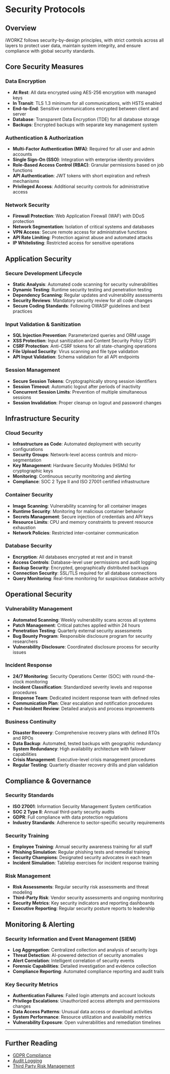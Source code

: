 # Security Protocols

## Overview
iWORKZ follows security-by-design principles, with strict controls across all layers to protect user data, maintain system integrity, and ensure compliance with global security standards.

## Core Security Measures

### Data Encryption
- **At Rest**: All data encrypted using AES-256 encryption with managed keys
- **In Transit**: TLS 1.3 minimum for all communications, with HSTS enabled
- **End-to-End**: Sensitive communications encrypted between client and server
- **Database**: Transparent Data Encryption (TDE) for all database storage
- **Backups**: Encrypted backups with separate key management system

### Authentication & Authorization
- **Multi-Factor Authentication (MFA)**: Required for all user and admin accounts
- **Single Sign-On (SSO)**: Integration with enterprise identity providers
- **Role-Based Access Control (RBAC)**: Granular permissions based on job functions
- **API Authentication**: JWT tokens with short expiration and refresh mechanisms
- **Privileged Access**: Additional security controls for administrative access

### Network Security
- **Firewall Protection**: Web Application Firewall (WAF) with DDoS protection
- **Network Segmentation**: Isolation of critical systems and databases
- **VPN Access**: Secure remote access for administrative functions
- **API Rate Limiting**: Protection against abuse and automated attacks
- **IP Whitelisting**: Restricted access for sensitive operations

## Application Security

### Secure Development Lifecycle
- **Static Analysis**: Automated code scanning for security vulnerabilities
- **Dynamic Testing**: Runtime security testing and penetration testing
- **Dependency Scanning**: Regular updates and vulnerability assessments
- **Security Reviews**: Mandatory security review for all code changes
- **Secure Coding Standards**: Following OWASP guidelines and best practices

### Input Validation & Sanitization
- **SQL Injection Prevention**: Parameterized queries and ORM usage
- **XSS Protection**: Input sanitization and Content Security Policy (CSP)
- **CSRF Protection**: Anti-CSRF tokens for all state-changing operations
- **File Upload Security**: Virus scanning and file type validation
- **API Input Validation**: Schema validation for all API endpoints

### Session Management
- **Secure Session Tokens**: Cryptographically strong session identifiers
- **Session Timeout**: Automatic logout after periods of inactivity
- **Concurrent Session Limits**: Prevention of multiple simultaneous sessions
- **Session Invalidation**: Proper cleanup on logout and password changes

## Infrastructure Security

### Cloud Security
- **Infrastructure as Code**: Automated deployment with security configurations
- **Security Groups**: Network-level access controls and micro-segmentation
- **Key Management**: Hardware Security Modules (HSMs) for cryptographic keys
- **Monitoring**: Continuous security monitoring and alerting
- **Compliance**: SOC 2 Type II and ISO 27001 certified infrastructure

### Container Security
- **Image Scanning**: Vulnerability scanning for all container images
- **Runtime Security**: Monitoring for malicious container behavior
- **Secrets Management**: Secure injection of credentials and API keys
- **Resource Limits**: CPU and memory constraints to prevent resource exhaustion
- **Network Policies**: Restricted inter-container communication

### Database Security
- **Encryption**: All databases encrypted at rest and in transit
- **Access Controls**: Database-level user permissions and audit logging
- **Backup Security**: Encrypted, geographically distributed backups
- **Connection Security**: SSL/TLS required for all database connections
- **Query Monitoring**: Real-time monitoring for suspicious database activity

## Operational Security

### Vulnerability Management
- **Automated Scanning**: Weekly vulnerability scans across all systems
- **Patch Management**: Critical patches applied within 24 hours
- **Penetration Testing**: Quarterly external security assessments
- **Bug Bounty Program**: Responsible disclosure program for security researchers
- **Vulnerability Disclosure**: Coordinated disclosure process for security issues

### Incident Response
- **24/7 Monitoring**: Security Operations Center (SOC) with round-the-clock monitoring
- **Incident Classification**: Standardized severity levels and response procedures
- **Response Team**: Dedicated incident response team with defined roles
- **Communication Plan**: Clear escalation and notification procedures
- **Post-Incident Review**: Detailed analysis and process improvements

### Business Continuity
- **Disaster Recovery**: Comprehensive recovery plans with defined RTOs and RPOs
- **Data Backup**: Automated, tested backups with geographic redundancy
- **System Redundancy**: High availability architecture with failover capabilities
- **Crisis Management**: Executive-level crisis management procedures
- **Regular Testing**: Quarterly disaster recovery drills and plan validation

## Compliance & Governance

### Security Standards
- **ISO 27001**: Information Security Management System certification
- **SOC 2 Type II**: Annual third-party security audits
- **GDPR**: Full compliance with data protection regulations
- **Industry Standards**: Adherence to sector-specific security requirements

### Security Training
- **Employee Training**: Annual security awareness training for all staff
- **Phishing Simulation**: Regular phishing tests and remedial training
- **Security Champions**: Designated security advocates in each team
- **Incident Simulation**: Tabletop exercises for incident response training

### Risk Management
- **Risk Assessments**: Regular security risk assessments and threat modeling
- **Third-Party Risk**: Vendor security assessments and ongoing monitoring
- **Security Metrics**: Key security indicators and reporting dashboards
- **Executive Reporting**: Regular security posture reports to leadership

## Monitoring & Alerting

### Security Information and Event Management (SIEM)
- **Log Aggregation**: Centralized collection and analysis of security logs
- **Threat Detection**: AI-powered detection of security anomalies
- **Alert Correlation**: Intelligent correlation of security events
- **Forensic Capabilities**: Detailed investigation and evidence collection
- **Compliance Reporting**: Automated compliance reporting and audit trails

### Key Security Metrics
- **Authentication Failures**: Failed login attempts and account lockouts
- **Privilege Escalations**: Unauthorized access attempts and permissions changes
- **Data Access Patterns**: Unusual data access or download activities
- **System Performance**: Resource utilization and availability metrics
- **Vulnerability Exposure**: Open vulnerabilities and remediation timelines

---

## Further Reading

- [GDPR Compliance](./GDPR_COMPLIANCE.md)
- [Audit Logging](./AUDIT_LOGGING.md)
- [Third Party Risk Management](./THIRD_PARTY_RISK.md)